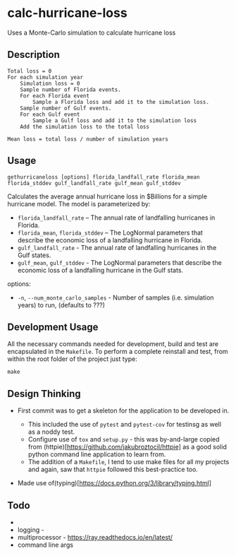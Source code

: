 # calc-hurricane-loss
Uses a Monte-Carlo simulation to calculate hurricane loss

## Description

```{text}
Total loss = 0
For each simulation year
    Simulation loss = 0
    Sample number of Florida events.
    For each Florida event
        Sample a Florida loss and add it to the simulation loss.
    Sample number of Gulf events.
    For each Gulf event
        Sample a Gulf loss and add it to the simulation loss
    Add the simulation loss to the total loss

Mean loss = total loss / number of simulation years
```

## Usage

```{bash}
gethurricaneloss [options] florida_landfall_rate florida_mean florida_stddev gulf_landfall_rate gulf_mean gulf_stddev 
```

Calculates the average annual hurricane loss in $Billions for a simple hurricane model.
The model is parameterized by:

- `florida_landfall_rate` – The annual rate of landfalling hurricanes in Florida.
- `florida_mean`, `florida_stddev` – The LogNormal parameters that describe the economic loss of a landfalling hurricane in Florida.
- `gulf_landfall_rate` - The annual rate of landfalling hurricanes in the Gulf states.
- `gulf_mean`, `gulf_stddev` - The LogNormal parameters that describe the economic loss of a landfalling hurricane in the Gulf stats.

options:

- `-n`, `--num_monte_carlo_samples` - Number of samples (i.e. simulation years) to run, (defaults to ???)

## Development Usage

All the necessary commands needed for development, build and test are encapsulated in the `Makefile`.
To perform a complete reinstall and test, from within the root folder of the project just type:

```{bash}
make
```

## Design Thinking

- First commit was to get a skeleton for the application to be developed in.

  - This included the use of `pytest` and `pytest-cov` for testinsg as well as a noddy test.
  - Configure use of `tox` and `setup.py` - this was by-and-large copied from (httpie)[https://github.com/jakubroztocil/httpie] as a good solid python command line application to learn from.
  - The addition of a `Makefile`, I tend to use make files for all my projects and again, saw that `httpie` followed this best-practice too.

 - Made use of(typing)[https://docs.python.org/3/library/typing.html]
## Todo

- 
- logging - 
- multiprocessor - https://ray.readthedocs.io/en/latest/
- command line args